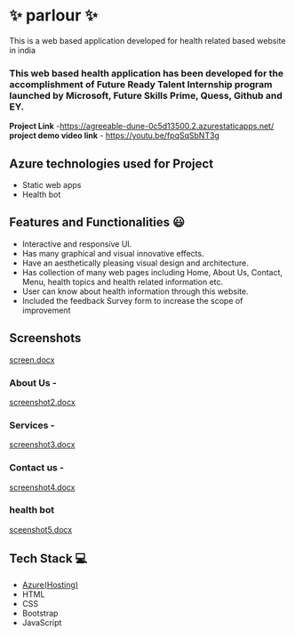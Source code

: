 # ✨ parlour ✨

This is a web based application developed for health related based website in india

### This web based health application has been developed for the accomplishment of Future Ready Talent Internship program launched by Microsoft, Future Skills Prime, Quess, Github and EY.


**Project Link** -https://agreeable-dune-0c5d13500.2.azurestaticapps.net/
**project demo video link** - https://youtu.be/fpqSqSbNT3g

## Azure technologies used for Project

- Static web apps
- Health bot

## Features and Functionalities 😃

- Interactive and responsive UI.
- Has many graphical and visual innovative effects.
- Have an aesthetically pleasing visual design and architecture.
- Has collection of many web pages including Home, About Us, Contact, Menu, health topics and health related information etc.
- User can know about health information through this website.
- Included the feedback Survey form to increase the scope of improvement 

## Screenshots

[screen.docx](https://github.com/hemasaivelagalet/project2003/files/9994429/screen.docx)



   

### About Us -


[screenshot2.docx](https://github.com/hemasaivelagalet/project2003/files/9994440/screenshot2.docx)


### Services -

[screenshot3.docx](https://github.com/hemasaivelagalet/project2003/files/9994445/screenshot3.docx)



### Contact us -

[screenshot4.docx](https://github.com/hemasaivelagalet/project2003/files/9994449/screenshot4.docx)


### health bot

[sceenshot5.docx](https://github.com/hemasaivelagalet/project2003/files/9994450/sceenshot5.docx)



## Tech Stack 💻

- [Azure(Hosting)](https://azure.microsoft.com/en-in/features/azure-portal/)
- HTML
- CSS
- Bootstrap
- JavaScript
